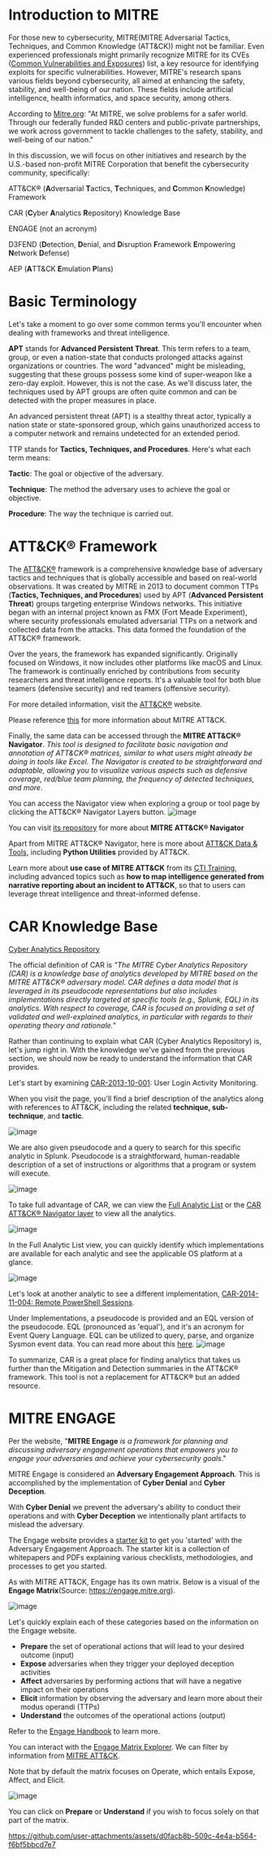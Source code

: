 # Introduction to MITRE

For those new to cybersecurity, MITRE(MITRE Adversarial Tactics, Techniques, and Common Knowledge (ATT&CK)) might not be familiar. Even experienced professionals might primarily recognize MITRE for its CVEs ([Common Vulnerabilities and Exposures](https://cve.mitre.org/)) list, a key resource for identifying exploits for specific vulnerabilities. However, MITRE's research spans various fields beyond cybersecurity, all aimed at enhancing the safety, stability, and well-being of our nation. These fields include artificial intelligence, health informatics, and space security, among others.

According to [Mitre.org](https://www.mitre.org/who-we-are): "At MITRE, we solve problems for a safer world. Through our federally funded R&D centers and public-private partnerships, we work across government to tackle challenges to the safety, stability, and well-being of our nation."

In this discussion, we will focus on other initiatives and research by the U.S.-based non-profit MITRE Corporation that benefit the cybersecurity community, specifically:

ATT&CK® (**A**dversarial **T**actics, **T**echniques, and **C**ommon **K**nowledge) Framework

CAR (**C**yber **A**nalytics **R**epository) Knowledge Base

ENGAGE (not an acronym)

D3FEND (**D**etection, **D**enial, and **D**isruption **F**ramework **E**mpowering **N**etwork **D**efense)

AEP (**A**TT&CK **E**mulation **P**lans)

# Basic Terminology

Let's take a moment to go over some common terms you'll encounter when dealing with frameworks and threat intelligence.

**APT** stands for **Advanced Persistent Threat**. This term refers to a team, group, or even a nation-state that conducts prolonged attacks against organizations or countries. The word "advanced" might be misleading, suggesting that these groups possess some kind of super-weapon like a zero-day exploit. However, this is not the case. As we'll discuss later, the techniques used by APT groups are often quite common and can be detected with the proper measures in place. 

An advanced persistent threat (APT) is a stealthy threat actor, typically a nation state or state-sponsored group, which gains unauthorized access to a computer network and remains undetected for an extended period.

TTP stands for **Tactics, Techniques, and Procedures**. Here's what each term means:

**Tactic**: The goal or objective of the adversary.

**Technique**: The method the adversary uses to achieve the goal or objective.

**Procedure**: The way the technique is carried out.

# ATT&CK® Framework

The [ATT&CK®](https://attack.mitre.org/) framework is a comprehensive knowledge base of adversary tactics and techniques that is globally accessible and based on real-world observations. It was created by MITRE in 2013 to document common TTPs (**Tactics, Techniques, and Procedures**) used by APT (**Advanced Persistent Threat**) groups targeting enterprise Windows networks. This initiative began with an internal project known as FMX (Fort Meade Experiment), where security professionals emulated adversarial TTPs on a network and collected data from the attacks. This data formed the foundation of the ATT&CK® framework.

Over the years, the framework has expanded significantly. Originally focused on Windows, it now includes other platforms like macOS and Linux. The framework is continually enriched by contributions from security researchers and threat intelligence reports. It's a valuable tool for both blue teamers (defensive security) and red teamers (offensive security).

For more detailed information, visit the [ATT&CK®](https://attack.mitre.org/) website.

Please reference [this](https://www.techtarget.com/searchsecurity/definition/MITRE-ATTCK-framework) for more information about MITRE ATT&CK.

Finally, the same data can be accessed through the **MITRE ATT&CK® Navigator**. *This tool is designed to facilitate basic navigation and annotation of ATT&CK® matrices, similar to what users might already be doing in tools like Excel. The Navigator is created to be straightforward and adaptable, allowing you to visualize various aspects such as defensive coverage, red/blue team planning, the frequency of detected techniques, and more*.

You can access the Navigator view when exploring a group or tool page by clicking the ATT&CK® Navigator Layers button.
![image](https://github.com/user-attachments/assets/40527db0-50c9-4dca-9e75-89d5cbc18da2)

You can visit [its repository](https://github.com/mitre-attack/attack-navigator/) for more about **MITRE ATT&CK® Navigator**

Apart from MITRE ATT&CK® Navigator, here is more about [ATT&CK Data & Tools](https://attack.mitre.org/resources/attack-data-and-tools/), including **Python Utilities** provided by ATT&CK.

Learn more about **use case of MITRE ATT&CK** from its [CTI Training](https://attack.mitre.org/resources/learn-more-about-attack/training/cti/), including advanced topics such as **how to map intelligence generated from narrative reporting about an incident to ATT&CK**, so that to users can leverage threat intelligence and threat-informed defense.

# CAR Knowledge Base

[Cyber Analytics Repository](https://car.mitre.org/)

The official definition of CAR is *"The MITRE Cyber Analytics Repository (CAR) is a knowledge base of analytics developed by MITRE based on the MITRE ATT&CK® adversary model. CAR defines a data model that is leveraged in its pseudocode representations but also includes implementations directly targeted at specific tools (e.g., Splunk, EQL) in its analytics. With respect to coverage, CAR is focused on providing a set of validated and well-explained analytics, in particular with regards to their operating theory and rationale."*

Rather than continuing to explain what CAR (Cyber Analytics Repository) is, let's jump right in. With the knowledge we've gained from the previous section, we should now be ready to understand the information that CAR provides.

Let's start by examining [CAR-2013-10-001](https://car.mitre.org/analytics/CAR-2013-10-001/): User Login Activity Monitoring.

When you visit the page, you'll find a brief description of the analytics along with references to ATT&CK, including the related **technique, sub-technique**, and **tactic**.

![image](https://github.com/user-attachments/assets/6446635d-deb4-44eb-8117-9da73f2cb59b)

We are also given pseudocode and a query to search for this specific analytic in Splunk. Pseudocode is a straightforward, human-readable description of a set of instructions or algorithms that a program or system will execute.

![image](https://github.com/user-attachments/assets/51590591-7f96-4797-affe-d9dafdf381d1)

To take full advantage of CAR, we can view the [Full Analytic List](https://car.mitre.org/analytics/) or the [CAR ATT&CK® Navigator layer](https://mitre-attack.github.io/attack-navigator/#layerURL=https://raw.githubusercontent.com/mitre-attack/car/master/docs/coverage/car_analytic_coverage_04_05_2022.json) to view all the analytics.

![image](https://github.com/user-attachments/assets/0fb7d64b-e47a-4ac5-b568-69be4ed93f72)

In the Full Analytic List view, you can quickly identify which implementations are available for each analytic and see the applicable OS platform at a glance.

![image](https://github.com/user-attachments/assets/b56e516b-d3e6-4eba-94d4-b27d20df318f)

Let's look at another analytic to see a different implementation, [CAR-2014-11-004: Remote PowerShell Sessions](https://car.mitre.org/analytics/CAR-2014-11-004/).

Under Implementations, a pseudocode is provided and an EQL version of the pseudocode. EQL (pronounced as 'equal'), and it's an acronym for Event Query Language. EQL can be utilized to query, parse, and organize Sysmon event data. You can read more about this [here](https://eql.readthedocs.io/en/latest/). 
![image](https://github.com/user-attachments/assets/77534e9f-cb3c-409f-9821-fdc867796e57)

To summarize, CAR is a great place for finding analytics that takes us further than the Mitigation and Detection summaries in the ATT&CK® framework. This tool is not a replacement for ATT&CK® but an added resource.

# MITRE ENGAGE

Per the website, "**MITRE Engage** *is a framework for planning and discussing adversary engagement operations that empowers you to engage your adversaries and achieve your cybersecurity goals*."

MITRE Engage is considered an **Adversary Engagement Approach**. This is accomplished by the implementation of **Cyber Denial** and **Cyber Deception**. 

With **Cyber Denial** we prevent the adversary's ability to conduct their operations and with **Cyber Deception** we intentionally plant artifacts to mislead the adversary. 

The Engage website provides a [starter kit](https://engage.mitre.org/starter-kit/) to get you 'started' with the Adversary Engagement Approach. The starter kit is a collection of whitepapers and PDFs explaining various checklists, methodologies, and processes to get you started. 

As with MITRE ATT&CK, Engage has its own matrix. Below is a visual of the **Engage Matrix**(Source: https://engage.mitre.org).

![image](https://github.com/user-attachments/assets/2b06a389-dfd8-43a2-aee9-62185455edeb)

Let's quickly explain each of these categories based on the information on the Engage website.
- **Prepare** the set of operational actions that will lead to your desired outcome (input)
- **Expose** adversaries when they trigger your deployed deception activities 
- **Affect** adversaries by performing actions that will have a negative impact on their operations
- **Elicit** information by observing the adversary and learn more about their modus operandi (TTPs)
- **Understand** the outcomes of the operational actions (output) 

Refer to the [Engage Handbook](https://engage.mitre.org/wp-content/uploads/2022/04/EngageHandbook-v1.0.pdf) to learn more. 

You can interact with the [Engage Matrix Explorer](https://engage.mitre.org/matrix/). We can filter by information from [MITRE ATT&CK](https://attack.mitre.org/). 

Note that by default the matrix focuses on Operate, which entails Expose, Affect, and Elicit. 

![image](https://github.com/user-attachments/assets/dc917659-638d-4faa-a1f2-bc435ab3f33e)

You can click on **Prepare** or **Understand** if you wish to focus solely on that part of the matrix.


https://github.com/user-attachments/assets/d0facb8b-509c-4e4a-b564-f6bf5bbcd7e7

